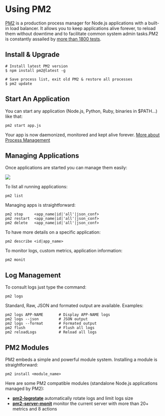 # Using PM2

[PM2](https://github.com/Unitech/pm2) is a production process manager for Node.js applications with a built-in load balancer. It allows you to keep applications alive forever, to reload them without downtime and to facilitate common system admin tasks.PM2 is constantly assailed by [more than 1800 tests](https://travis-ci.org/Unitech/pm2).

## Install & Upgrade
```shell
# Install latest PM2 version
$ npm install pm2@latest -g

# Save process list, exit old PM2 & restore all processes
$ pm2 update
```
## Start An Application
You can start any application (Node.js, Python, Ruby, binaries in $PATH...) like that:
```shell
pm2 start app.js
```
Your app is now daemonized, monitored and kept alive forever. [More about Process Management]()

## Managing Applications

Once applications are started you can manage them easily:

![](https://libs.websoft9.com/Websoft9/DocsPicture/zh/nodejs/pm2-list.png)

To list all running applications:
```shell
pm2 list
```

Managing apps is straightforward:
```shell
pm2 stop     <app_name|id|'all'|json_conf>
pm2 restart  <app_name|id|'all'|json_conf>
pm2 delete   <app_name|id|'all'|json_conf>
```

To have more details on a specific application:
```shell
pm2 describe <id|app_name>
```

To monitor logs, custom metrics, application information:
```shell
pm2 monit
```

## Log Management

To consult logs just type the command:
```shell
pm2 logs
```

Standard, Raw, JSON and formated output are available. Examples:
```shell
pm2 logs APP-NAME       # Display APP-NAME logs
pm2 logs --json         # JSON output
pm2 logs --format       # Formated output
pm2 flush               # Flush all logs
pm2 reloadLogs          # Reload all logs
```

## PM2 Modules

PM2 embeds a simple and powerful module system. Installing a module is straightforward:
```shell
pm2 install <module_name>
```

Here are some PM2 compatible modules (standalone Node.js applications managed by PM2):

- [**pm2-logrotate**](https://www.npmjs.com/package/pm2-logrotate) automatically rotate logs and limit logs size
- [**pm2-server-monit**](https://www.npmjs.com/package/pm2-server-monit) monitor the current server with more than 20+ metrics and 8 actions